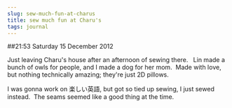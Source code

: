 ```yaml
---
slug: sew-much-fun-at-charus
title: sew much fun at Charu's
tags: journal
---
```


##21:53 Saturday 15 December 2012

Just leaving Charu's house after an afternoon of sewing there.   Lin made a bunch of owls for people, and I made a dog for her mom.  Made with love, but nothing technically amazing; they're just 2D pillows.

I was gonna work on 楽しい英語, but got so tied up sewing, I just sewed instead.  The seams seemed like a good thing at the time.
